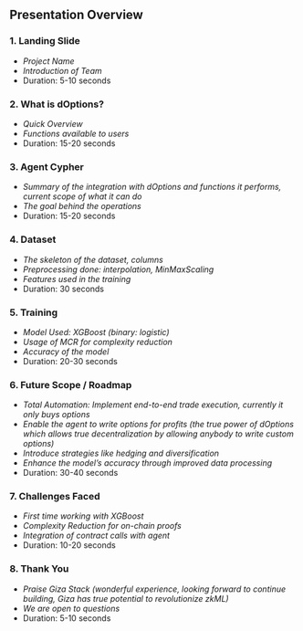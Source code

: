## Presentation Overview

### 1. Landing Slide
- *Project Name*
- *Introduction of Team*
- Duration: 5-10 seconds

### 2. What is dOptions?
- *Quick Overview*
- *Functions available to users*
- Duration: 15-20 seconds

### 3. Agent Cypher
- *Summary of the integration with dOptions and functions it performs, current scope of what it can do*
- *The goal behind the operations*
- Duration: 15-20 seconds

### 4. Dataset
- *The skeleton of the dataset, columns*
- *Preprocessing done: interpolation, MinMaxScaling*
- *Features used in the training*
- Duration: 30 seconds

### 5. Training
- *Model Used: XGBoost (binary: logistic)*
- *Usage of MCR for complexity reduction*
- *Accuracy of the model*
- Duration: 20-30 seconds

### 6. Future Scope / Roadmap
- *Total Automation: Implement end-to-end trade execution, currently it only buys options*
- *Enable the agent to write options for profits (the true power of dOptions which allows true decentralization by allowing anybody to write custom options)*
- *Introduce strategies like hedging and diversification*
- *Enhance the model’s accuracy through improved data processing*
- Duration: 30-40 seconds

### 7. Challenges Faced
- *First time working with XGBoost*
- *Complexity Reduction for on-chain proofs*
- *Integration of contract calls with agent*
- Duration: 10-20 seconds

### 8. Thank You
- *Praise Giza Stack (wonderful experience, looking forward to continue building, Giza has true potential to revolutionize zkML)*
- *We are open to questions*
- Duration: 5-10 seconds
